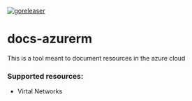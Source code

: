 [![goreleaser](https://github.com/henokv/docs-azurerm/actions/workflows/release.yml/badge.svg)](https://github.com/henokv/docs-azurerm/actions/workflows/release.yml)

# docs-azurerm

This is a tool meant to document resources in the azure cloud

### Supported resources:
- Virtal Networks
